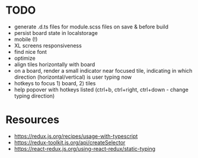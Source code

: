 # TODO

- generate .d.ts files for module.scss files on save & before build
- persist board state in localstorage
- mobile (!)
- XL screens responsiveness
- find nice font
- optimize
- align tiles horizontally with board
- on a board, render a small indicator near focused tile, indicating in which direction (horizontal/vertical) is user typing now
- hotkeys to focus 1) board, 2) tiles
- help popover with hotkeys listed (ctrl+b, ctrl+right, ctrl+down - change typing direction)

# Resources

- https://redux.js.org/recipes/usage-with-typescript
- https://redux-toolkit.js.org/api/createSelector
- https://react-redux.js.org/using-react-redux/static-typing

